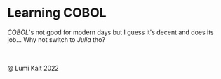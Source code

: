 # Learning COBOL

*COBOL*'s not good for modern days but I guess it's decent and does its job... Why not switch to *Julia* tho?

\
\
@ Lumi Kalt 2022

